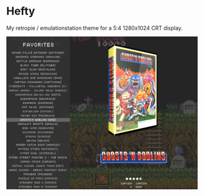 # Hefty

My retropie / emulationstation theme for a 5:4 1280x1024 CRT display.

![Image](_inc/images/snapshot.png "Hefty")


